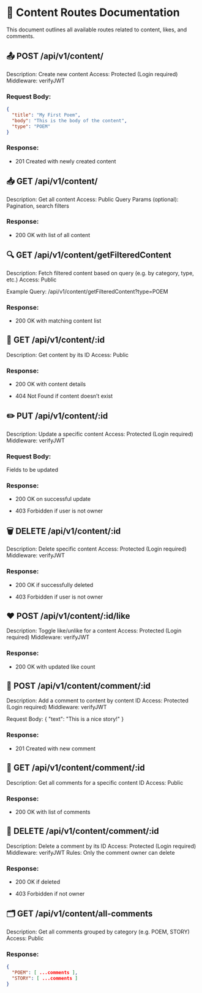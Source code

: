 # 📘 Content Routes Documentation
This document outlines all available routes related to content, likes, and comments.

## 📤 POST /api/v1/content/
Description: Create new content
Access: Protected (Login required)
Middleware: verifyJWT

### Request Body:
```json
{
  "title": "My First Poem",
  "body": "This is the body of the content",
  "type": "POEM"
}
```
### Response:

- 201 Created with newly created content

## 📥 GET /api/v1/content/
Description: Get all content
Access: Public
Query Params (optional): Pagination, search filters

### Response:

- 200 OK with list of all content

## 🔍 GET /api/v1/content/getFilteredContent
Description: Fetch filtered content based on query (e.g. by category, type, etc.)
Access: Public

Example Query:
/api/v1/content/getFilteredContent?type=POEM

### Response:

- 200 OK with matching content list

## 📄 GET /api/v1/content/:id
Description: Get content by its ID
Access: Public

### Response:

- 200 OK with content details

- 404 Not Found if content doesn’t exist

## ✏️ PUT /api/v1/content/:id
Description: Update a specific content
Access: Protected (Login required)
Middleware: verifyJWT

### Request Body:

Fields to be updated

### Response:

- 200 OK on successful update

- 403 Forbidden if user is not owner

## 🗑️ DELETE /api/v1/content/:id
Description: Delete specific content
Access: Protected (Login required)
Middleware: verifyJWT

### Response:

- 200 OK if successfully deleted

- 403 Forbidden if user is not owner

## ❤️ POST /api/v1/content/:id/like
Description: Toggle like/unlike for a content
Access: Protected (Login required)
Middleware: verifyJWT

### Response:

- 200 OK with updated like count

## 💬 POST /api/v1/content/comment/:id
Description: Add a comment to content by content ID
Access: Protected (Login required)
Middleware: verifyJWT

Request Body:
{
  "text": "This is a nice story!"
}
### Response:

- 201 Created with new comment

## 💬 GET /api/v1/content/comment/:id
Description: Get all comments for a specific content ID
Access: Public

### Response:

- 200 OK with list of comments

## 🧹 DELETE /api/v1/content/comment/:id
Description: Delete a comment by its ID
Access: Protected (Login required)
Middleware: verifyJWT
Rules: Only the comment owner can delete

### Response:

- 200 OK if deleted

- 403 Forbidden if not owner

## 🗂️ GET /api/v1/content/all-comments
Description: Get all comments grouped by category (e.g. POEM, STORY)
Access: Public

### Response:
```json
{
  "POEM": [ ...comments ],
  "STORY": [ ...comments ]
}
```

